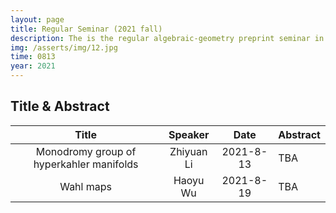 ```yaml
---
layout: page
title: Regular Seminar (2021 fall)
description: The is the regular algebraic-geometry preprint seminar in SCMS, organized by Zhiyuan Li.
img: /asserts/img/12.jpg
time: 0813
year: 2021
---
```


## Title & Abstract

|Title|Speaker|Date|Abstract|
|:-----:|:----:|:----:|-------|
|Monodromy group of hyperkahler manifolds|Zhiyuan Li| 2021-8-13| TBA|
|Wahl maps |Haoyu Wu|2021-8-19| TBA|



